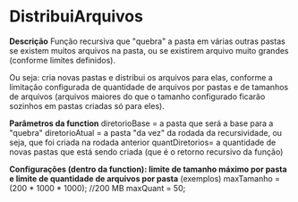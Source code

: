 # DistribuiArquivos

**Descrição**
Função recursiva que "quebra" a pasta em várias outras pastas se existem muitos arquivos na pasta, ou se existirem arquivo muito grandes (conforme limites definidos).

Ou seja: cria novas pastas e distribui os arquivos para elas, conforme a limitação configurada de quantidade de arquivos por pastas e de tamanhos de arquivos (arquivos maiores do que o tamanho configurado ficarão sozinhos em pastas criadas só para eles).

**Parâmetros da function**
diretorioBase  =  a pasta que será a base para a "quebra"
diretorioAtual =  a pasta "da vez" da rodada da recursividade, ou seja, que foi criada na rodada anterior
quantDiretorios=  a quantidade de novas pastas que está sendo criada (que é o retorno recursivo da função)


**Configurações (dentro da function): limite de tamanho máximo por pasta e limite de quantidade de arquivos por pasta** 
(exemplos)
maxTamanho = (200 * 1000 * 1000); //200 MB
maxQuant   = 50;
